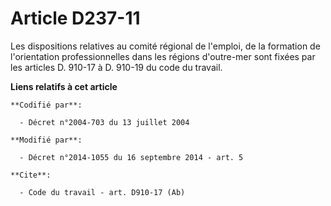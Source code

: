 # Article D237-11

Les dispositions relatives au comité régional de l'emploi, de la formation de l'orientation professionnelles dans les régions
d'outre-mer sont fixées par les articles D. 910-17 à D. 910-19 du code du travail.

**Liens relatifs à cet article**

	**Codifié par**:

	  - Décret n°2004-703 du 13 juillet 2004

	**Modifié par**:

	  - Décret n°2014-1055 du 16 septembre 2014 - art. 5

	**Cite**:

	  - Code du travail - art. D910-17 (Ab)
